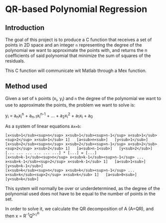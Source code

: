 # QR-based Polynomial Regression
## Introduction

The goal of this project is to produce a C function that receives a set of points in 2D space and an integer `n` representing the degree 
of the polynomial we want to approximate the points with, and returns the n coefficients of said polynomial that minimize the sum of squares 
of the residuals.

This C function will communicate wit Matlab through a Mex function.

## Method used

Given a set of `k` points (x<sub>i</sub>, y<sub>i</sub>) and `n` the degree of the polynomial we want to use to approximate the points, the 
problem we want to solve is:

y<sub>i</sub> = a<sub>n</sub>x<sub>i</sub><sup>n</sup> + a<sub>n-1</sub>x<sub>i</sub><sup>n-1</sup> + ... + 
a<sub>2</sub>x<sub>i</sub><sup>2</sup> + a<sub>1</sub>x<sub>i</sub> + a<sub>0</sub>

As a system of linear equations `Ax=b`:
```
[x<sub>1</sub><sup>n</sup> x<sub>1</sub><sup>n-1</sup> x<sub>1</sub><sup>2</sup> x<sub>1</sub> 1]   [a<sub>n<sub>]   [y<sub>1</sub>]
[x<sub>2</sub><sup>n</sup> x<sub>2</sub><sup>n-1</sup> x<sub>2</sub><sup>2</sup> x<sub>2</sub> 1]   [a<sub>n-1<sub>]   [y<sub>2</sub>]
[... ... ... ... ... ...] * [...] = [...]
[x<sub>k-1</sub><sup>n</sup> x<sub>k-1</sub><sup>n-1</sup> ... x<sub>k-1</sub><sup>2</sup> x<sub>k-1</sub> 1]   [a<sub>1<sub>]   [y<sub>k-1</sub>]
[x<sub>k</sub><sup>n</sup> x<sub>k</sub><sup>n-1</sup> ... x<sub>k</sub><sup>2</sup> x<sub>k</sub> 1]   [a<sub>0<sub>]   [y<sub>k</sub>]
```

This system will normally be over or underdetermined, as the degree of the polynomial used does not have to be equal to the number of points 
in the set.

In order to solve it, we calculate the QR decomposition of A (A=QR), and then x = R<sup>-1</sup>Q<sup>t</<sup>b
